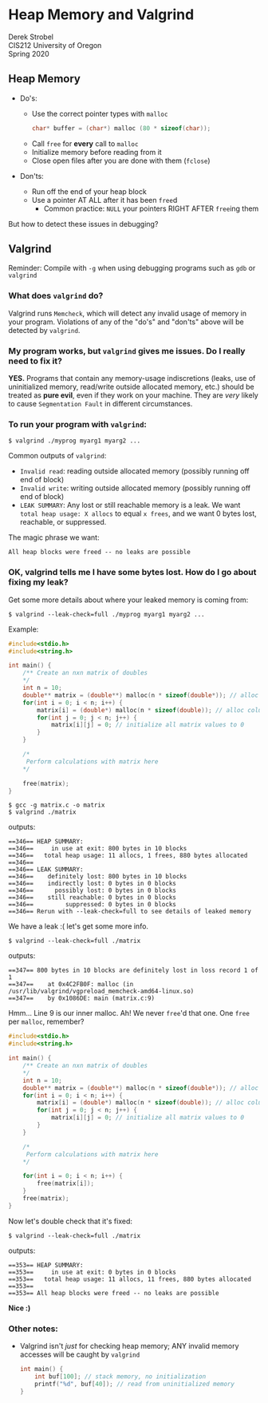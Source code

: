 # Heap Memory and Valgrind
Derek Strobel  
CIS212 University of Oregon  
Spring 2020

## Heap Memory
* Do's:
    * Use the correct pointer types with `malloc` 
        ```C
        char* buffer = (char*) malloc (80 * sizeof(char));
        ```
    * Call `free` for **every** call to `malloc`
    * Initialize memory before reading from it
    * Close open files after you are done with them (`fclose`)

* Don'ts:
    * Run off the end of your heap block
    * Use a pointer AT ALL after it has been `free`d
        * Common practice: `NULL` your pointers RIGHT AFTER `free`ing them

But how to detect these issues in debugging?

## Valgrind
Reminder: Compile with `-g` when using debugging programs such as `gdb` or `valgrind`

### What does `valgrind` do?
Valgrind runs `Memcheck`, which will detect any invalid usage of memory in your program. Violations of any of the "do's" and "don'ts" above will be detected by `valgrind`.

### My program works, but `valgrind` gives me issues. Do I really need to fix it?
**YES.**
Programs that contain any memory-usage indiscretions (leaks, use of uninitialized memory, read/write outside allocated memory, etc.) should be treated as **pure evil**, even if they work on your machine. They are *very* likely to cause `Segmentation Fault` in different circumstances.

### To run your program with `valgrind`:
```
$ valgrind ./myprog myarg1 myarg2 ...
```

Common outputs of `valgrind`:
* `Invalid read`: reading outside allocated memory (possibly running off end of block)
* `Invalid write`: writing outside allocated memory (possibly running off end of block)
* `LEAK SUMMARY`: Any lost or still reachable memory is a leak. We want `total heap usage: X allocs` to equal `x frees`, and we want 0 bytes lost, reachable, or suppressed.

The magic phrase we want:

```
All heap blocks were freed -- no leaks are possible
```

### OK, valgrind tells me I have some bytes lost. How do I go about fixing my leak?
Get some more details about where your leaked memory is coming from:
```
$ valgrind --leak-check=full ./myprog myarg1 myarg2 ...
```

Example:
```C
#include<stdio.h>
#include<string.h>

int main() {
    /** Create an nxn matrix of doubles
    */
    int n = 10;
    double** matrix = (double**) malloc(n * sizeof(double*)); // alloc rows of matrix
    for(int i = 0; i < n; i++) {
        matrix[i] = (double*) malloc(n * sizeof(double)); // alloc columns of matrix
        for(int j = 0; j < n; j++) {
            matrix[i][j] = 0; // initialize all matrix values to 0
        }
    }

    /*
     Perform calculations with matrix here
    */

    free(matrix);
}
```

```
$ gcc -g matrix.c -o matrix
$ valgrind ./matrix
```
outputs:
```
==346== HEAP SUMMARY:
==346==     in use at exit: 800 bytes in 10 blocks
==346==   total heap usage: 11 allocs, 1 frees, 880 bytes allocated
==346==
==346== LEAK SUMMARY:
==346==    definitely lost: 800 bytes in 10 blocks
==346==    indirectly lost: 0 bytes in 0 blocks
==346==      possibly lost: 0 bytes in 0 blocks
==346==    still reachable: 0 bytes in 0 blocks
==346==         suppressed: 0 bytes in 0 blocks
==346== Rerun with --leak-check=full to see details of leaked memory
```

We have a leak :( let's get some more info.
```
$ valgrind --leak-check=full ./matrix
```
outputs:
```
==347== 800 bytes in 10 blocks are definitely lost in loss record 1 of 1
==347==    at 0x4C2FB0F: malloc (in /usr/lib/valgrind/vgpreload_memcheck-amd64-linux.so)
==347==    by 0x1086DE: main (matrix.c:9)
```
Hmm... Line 9 is our inner malloc. Ah! We never `free`'d that one. One `free` per `malloc`, remember?

```C
#include<stdio.h>
#include<string.h>

int main() {
    /** Create an nxn matrix of doubles
    */
    int n = 10;
    double** matrix = (double**) malloc(n * sizeof(double*)); // alloc rows of matrix
    for(int i = 0; i < n; i++) {
        matrix[i] = (double*) malloc(n * sizeof(double)); // alloc columns of matrix
        for(int j = 0; j < n; j++) {
            matrix[i][j] = 0; // initialize all matrix values to 0
        }
    }

    /*
     Perform calculations with matrix here
    */

    for(int i = 0; i < n; i++) {
        free(matrix[i]);
    }
    free(matrix);
}
```

Now let's double check that it's fixed:
```
$ valgrind --leak-check=full ./matrix
```
outputs:
```
==353== HEAP SUMMARY:
==353==     in use at exit: 0 bytes in 0 blocks
==353==   total heap usage: 11 allocs, 11 frees, 880 bytes allocated
==353==
==353== All heap blocks were freed -- no leaks are possible
```

**Nice :)**

### Other notes:
* Valgrind isn't *just* for checking heap memory; ANY invalid memory accesses will be caught by `valgrind`
    ```C
    int main() {
        int buf[100]; // stack memory, no initialization
        printf("%d", buf[40]); // read from uninitialized memory
    }
    ```